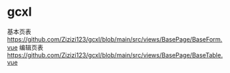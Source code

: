 # gcxl
基本页表
https://github.com/Zizizi123/gcxl/blob/main/src/views/BasePage/BaseForm.vue
编辑页表
https://github.com/Zizizi123/gcxl/blob/main/src/views/BasePage/BaseTable.vue